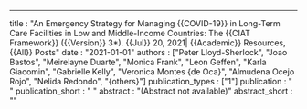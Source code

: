 ---
title : "An Emergency Strategy for Managing {{COVID-19}} in Long-Term Care Facilities in Low and Middle-Income Countries: The {{CIAT Framework}} ({{Version}} 3*). {{Jul}} 20, 2021| {{Academic}} Resources, {{All}} Posts"
date : "2021-01-01"
authors : ["Peter Lloyd-Sherlock", "Joao Bastos", "Meirelayne Duarte", "Monica Frank", "Leon Geffen", "Karla Giacomin", "Gabrielle Kelly", "Veronica Montes {de Oca}", "Almudena Ocejo Rojo", "Nelida Redondo", "{others}"]
publication_types : ["1"]
publication : " "
publication_short : " "
abstract : "(Abstract not available)"
abstract_short : ""
